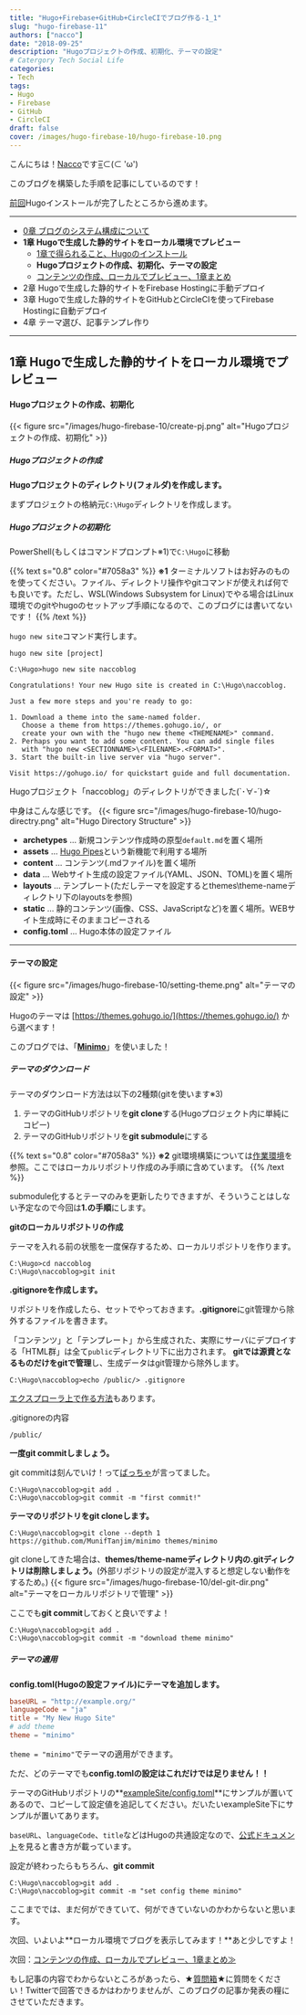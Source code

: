 ```yaml
---
title: "Hugo+Firebase+GitHub+CircleCIでブログ作る-1_1"
slug: "hugo-firebase-11"
authors: ["nacco"]
date: "2018-09-25"
description: "Hugoプロジェクトの作成、初期化、テーマの設定"
# Catergory Tech Social Life
categories:
- Tech
tags:
- Hugo
- Firebase
- GitHub
- CircleCI
draft: false
cover: /images/hugo-firebase-10/hugo-firebase-10.png
---
```


こんにちは！[Nacco](https://twitter.com/climbing_nacco)です=͟͟͞͞⊂(⊂ 'ω')

このブログを構築した手順を記事にしているのです！

[前回](../hugo-firebase-00)Hugoインストールが完了したところから進めます。

---

- [0章 ブログのシステム構成について](../hugo-firebase-00)
- **1章 Hugoで生成した静的サイトをローカル環境でプレビュー**
  - [1章で得られること、Hugoのインストール](../hugo-firebase-10)
  - **Hugoプロジェクトの作成、初期化、テーマの設定**
  - [コンテンツの作成、ローカルでプレビュー、1章まとめ](../hugo-firebase-12)
- 2章 Hugoで生成した静的サイトをFirebase Hostingに手動デプロイ
- 3章 Hugoで生成した静的サイトをGitHubとCircleCIを使ってFirebase Hostingに自動デプロイ
- 4章 テーマ選び、記事テンプレ作り

---
## 1章 Hugoで生成した静的サイトをローカル環境でプレビュー

#### Hugoプロジェクトの作成、初期化
{{< figure src="/images/hugo-firebase-10/create-pj.png" alt="Hugoプロジェクトの作成、初期化" >}}

##### Hugoプロジェクトの作成
**Hugoプロジェクトのディレクトリ(フォルダ)を作成します。**

まずプロジェクトの格納元`C:\Hugo`ディレクトリを作成します。

##### Hugoプロジェクトの初期化

PowerShell(もしくはコマンドプロンプト※1)で`C:\Hugo`に移動

{{% text s="0.8" color="#7058a3" %}}
**※1** ターミナルソフトはお好みのものを使ってください。ファイル、ディレクトリ操作やgitコマンドが使えれば何でも良いです。ただし、WSL(Windows Subsystem for Linux)でやる場合はLinux環境でのgitやhugoのセットアップ手順になるので、このブログには書いてないです！
{{% /text %}}


`hugo new site`コマンド実行します。

`hugo new site [project]`


```
C:\Hugo>hugo new site naccoblog 

Congratulations! Your new Hugo site is created in C:\Hugo\naccoblog.

Just a few more steps and you're ready to go:

1. Download a theme into the same-named folder.
   Choose a theme from https://themes.gohugo.io/, or
   create your own with the "hugo new theme <THEMENAME>" command.
2. Perhaps you want to add some content. You can add single files
   with "hugo new <SECTIONNAME>\<FILENAME>.<FORMAT>".
3. Start the built-in live server via "hugo server".

Visit https://gohugo.io/ for quickstart guide and full documentation.
```

Hugoプロジェクト「naccoblog」のディレクトリができました(`･∀-´)☆

中身はこんな感じです。
{{< figure src="/images/hugo-firebase-10/hugo-directry.png" alt="Hugo Directory Structure" >}}

- **archetypes** … 新規コンテンツ作成時の原型`default.md`を置く場所
- **assets** … [Hugo Pipes](https://gohugo.io/hugo-pipes/introduction/)という新機能で利用する場所
- **content** … コンテンツ(.mdファイル)を置く場所
- **data** … Webサイト生成の設定ファイル(YAML、JSON、TOML)を置く場所
- **layouts** … テンプレート(ただしテーマを設定するとthemes\theme-nameディレクトリ下のlayoutsを参照)
- **static** … 静的コンテンツ(画像、CSS、JavaScriptなど)を置く場所。WEBサイト生成時にそのままコピーされる
- **config.toml** … Hugo本体の設定ファイル

---
#### テーマの設定
{{< figure src="/images/hugo-firebase-10/setting-theme.png" alt="テーマの設定" >}}

Hugoのテーマは
[https://themes.gohugo.io/](https://themes.gohugo.io/) から選べます！

このブログでは、「**[Minimo](https://github.com/MunifTanjim/minimo)**」を使いました！

##### テーマのダウンロード 

テーマのダウンロード方法は以下の2種類(gitを使います※3)

1. テーマのGitHubリポジトリを**git clone**する(Hugoプロジェクト内に単純にコピー)
2. テーマのGitHubリポジトリを**git submodule**にする

{{% text s="0.8" color="#7058a3" %}}
**※2** git環境構築については[作業環境](#%E4%BD%9C%E6%A5%AD%E7%92%B0%E5%A2%83)を参照。ここではローカルリポジトリ作成のみ手順に含めています。
{{% /text %}}

submodule化するとテーマのみを更新したりできますが、そういうことはしない予定なので今回は**1.の手順**にします。

**gitのローカルリポジトリの作成**

テーマを入れる前の状態を一度保存するため、ローカルリポジトリを作ります。
```
C:\Hugo>cd naccoblog
C:\Hugo\naccoblog>git init
```

**.gitignoreを作成します。**

リポジトリを作成したら、セットでやっておきます。**.gitignore**にgit管理から除外するファイルを書きます。

「コンテンツ」と「テンプレート」から生成された、実際にサーバにデプロイする「HTML群」は全て`public`ディレクトリ下に出力されます。
**gitでは源資となるものだけをgitで管理**し、生成データはgit管理から除外します。

```
C:\Hugo\naccoblog>echo /public/> .gitignore 
```
[エクスプローラ上で作る方法](https://qiita.com/sgur/items/745e0ee02c69b50bf9e5)もあります。

.gitignoreの内容
```git
/public/
```


**一度git commitしましょう。**

git commitは刻んでいけ！って[ばっちゃ](https://twitter.com/kazuhito_m)が言ってました。
```
C:\Hugo\naccoblog>git add . 
C:\Hugo\naccoblog>git commit -m "first commit!"
```

**テーマのリポジトリをgit cloneします。**
```
C:\Hugo\naccoblog>git clone --depth 1 https://github.com/MunifTanjim/minimo themes/minimo
```

git cloneしてきた場合は、**themes/theme-nameディレクトリ内の.gitディレクトリは削除しましょう。**(外部リポジトリの設定が混入すると想定しない動作をするため。)
{{< figure src="/images/hugo-firebase-10/del-git-dir.png" alt="テーマをローカルリポジトリで管理" >}}

ここでも**git commit**しておくと良いですよ！
```
C:\Hugo\naccoblog>git add . 
C:\Hugo\naccoblog>git commit -m "download theme minimo"
```

##### テーマの適用
**config.toml(Hugoの設定ファイル)にテーマを追加します。**
```toml
baseURL = "http://example.org/"
languageCode = "ja"
title = "My New Hugo Site"
# add theme 
theme = "minimo"
```
`theme = "minimo"`でテーマの適用ができます。

ただ、どのテーマでも**config.tomlの設定はこれだけでは足りません！！**

テーマのGitHubリポジトリの**[exampleSite/config.toml](https://github.com/MunifTanjim/minimo/blob/master/exampleSite/config.toml)**にサンプルが置いてあるので、コピーして設定値を追記してください。だいたいexampleSite下にサンプルが置いてあります。

`baseURL`、`languageCode`、`title`などはHugoの共通設定なので、[公式ドキュメント](https://gohugo.io/getting-started/configuration/#example-configuration)を見ると書き方が載っています。

設定が終わったらもちろん、**git commit**
```
C:\Hugo\naccoblog>git add . 
C:\Hugo\naccoblog>git commit -m "set config theme minimo"
```

ここまででは、まだ何ができていて、何ができていないのかわからないと思います。

次回、いよいよ**ローカル環境でブログを表示してみます！**あと少しですよ！

次回：[コンテンツの作成、ローカルでプレビュー、1章まとめ≫](../hugo-firebase-12)

もし記事の内容でわからないところがあったら、★[質問箱](https://peing.net/ja/climbing_nacco?event=0)★に質問をください！Twitterで回答できるかはわかりませんが、このブログの記事か発表の糧にさせていただきます。